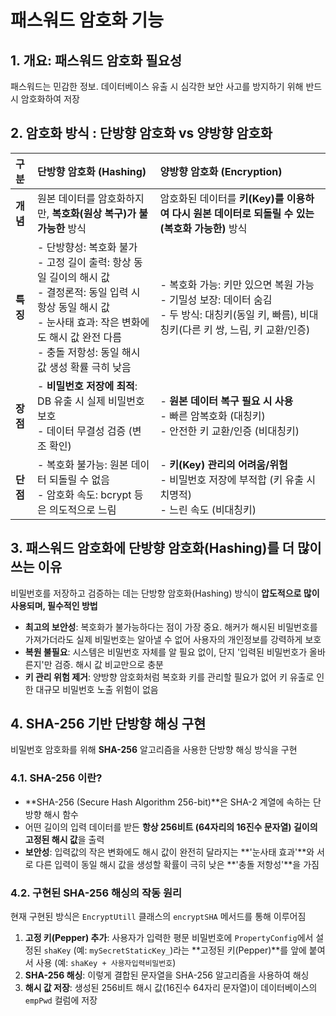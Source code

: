 # 패스워드 암호화 기능

## 1. 개요: 패스워드 암호화 필요성

패스워드는 민감한 정보. 데이터베이스 유출 시 심각한 보안 사고를 방지하기 위해 반드시 암호화하여 저장

## 2. 암호화 방식 : 단방향 암호화 vs 양방향 암호화

| 구분             | 단방향 암호화 (Hashing)                                                                 | 양방향 암호화 (Encryption)                                                                    |
| :--------------- | :-------------------------------------------------------------------------------------- | :--------------------------------------------------------------------------------------------- |
| **개념**         | 원본 데이터를 암호화하지만, **복호화(원상 복구)가 불가능한** 방식                       | 암호화된 데이터를 **키(Key)를 이용하여 다시 원본 데이터로 되돌릴 수 있는(복호화 가능한)** 방식|
| **특징**         | - 단방향성: 복호화 불가<br>- 고정 길이 출력: 항상 동일 길이의 해시 값<br>- 결정론적: 동일 입력 시 항상 동일 해시 값<br>- 눈사태 효과: 작은 변화에도 해시 값 완전 다름<br>- 충돌 저항성: 동일 해시 값 생성 확률 극히 낮음 | - 복호화 가능: 키만 있으면 복원 가능<br>- 기밀성 보장: 데이터 숨김<br>- 두 방식: 대칭키(동일 키, 빠름), 비대칭키(다른 키 쌍, 느림, 키 교환/인증) |
| **장점**         | - **비밀번호 저장에 최적**: DB 유출 시 실제 비밀번호 보호<br>- 데이터 무결성 검증 (변조 확인)                   | - **원본 데이터 복구 필요 시 사용**<br>- 빠른 암복호화 (대칭키)<br>- 안전한 키 교환/인증 (비대칭키)                                                                                                                                                                                                                                                                                                                                                          |
| **단점**         | - 복호화 불가능: 원본 데이터 되돌릴 수 없음<br>- 암호화 속도: bcrypt 등은 의도적으로 느림                       | - **키(Key) 관리의 어려움/위험**<br>- 비밀번호 저장에 부적합 (키 유출 시 치명적)<br>- 느린 속도 (비대칭키)                                                                                                                                                                                                                                                                                                   |

## 3. 패스워드 암호화에 단방향 암호화(Hashing)를 더 많이 쓰는 이유

비밀번호를 저장하고 검증하는 데는 단방향 암호화(Hashing) 방식이 **압도적으로 많이 사용되며, 필수적인 방법**

*   **최고의 보안성**: 복호화가 불가능하다는 점이 가장 중요. 해커가 해시된 비밀번호를 가져가더라도 실제 비밀번호는 알아낼 수 없어 사용자의 개인정보를 강력하게 보호
*   **복원 불필요**: 시스템은 비밀번호 자체를 알 필요 없이, 단지 '입력된 비밀번호가 올바른지'만 검증. 해시 값 비교만으로 충분
*   **키 관리 위험 제거**: 양방향 암호화처럼 복호화 키를 관리할 필요가 없어 키 유출로 인한 대규모 비밀번호 노출 위험이 없음

## 4. SHA-256 기반 단방향 해싱 구현
비밀번호 암호화를 위해 **SHA-256** 알고리즘을 사용한 단방향 해싱 방식을 구현

### 4.1. SHA-256 이란?

*   **SHA-256 (Secure Hash Algorithm 256-bit)**은 SHA-2 계열에 속하는 단방향 해시 함수
*   어떤 길이의 입력 데이터를 받든 **항상 256비트 (64자리의 16진수 문자열) 길이의 고정된 해시 값**을 출력
*   **보안성**: 입력값의 작은 변화에도 해시 값이 완전히 달라지는 **'눈사태 효과'**와 서로 다른 입력이 동일 해시 값을 생성할 확률이 극히 낮은 **'충돌 저항성'**을 가짐

### 4.2. 구현된 SHA-256 해싱의 작동 원리

현재 구현된 방식은 `EncryptUtill` 클래스의 `encryptSHA` 메서드를 통해 이루어짐

1.  **고정 키(Pepper) 추가**: 사용자가 입력한 평문 비밀번호에 `PropertyConfig`에서 설정된 `shaKey` (예: `mySecretStaticKey_`)라는 **고정된 키(Pepper)**를 앞에 붙여서 사용 (예: `shaKey + 사용자입력비밀번호`)
2.  **SHA-256 해싱**: 이렇게 결합된 문자열을 SHA-256 알고리즘을 사용하여 해싱
3.  **해시 값 저장**: 생성된 256비트 해시 값(16진수 64자리 문자열)이 데이터베이스의 `empPwd` 컬럼에 저장
